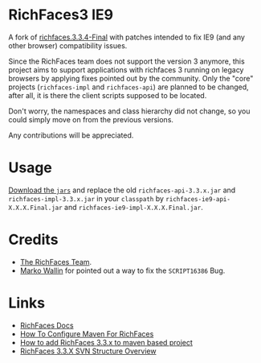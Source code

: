 RichFaces3 IE9
=============

A fork of [richfaces.3.3.4-Final](http://anonsvn.jboss.org/repos/richfaces/branches/community/release-3.3.4/) with patches intended to fix IE9 (and any other browser) compatibility issues.

Since the RichFaces team does not support the version 3 anymore, this project aims to support applications with richfaces 3 running on legacy browsers by applying fixes pointed out by the community. Only the "core" projects (`richfaces-impl` and `richfaces-api`) are planned to be changed, after all, it is there the client scripts supposed to be located.

Don't worry, the namespaces and class hierarchy did not change, so you could simply move on from the previous versions.

Any contributions will be appreciated.

Usage
=====

[Download the `jars`](https://github.com/ricardozanini/richfaces-ie9/releases) and replace the old `richfaces-api-3.3.x.jar` and `richfaces-impl-3.3.x.jar` in your `classpath` by  `richfaces-ie9-api-X.X.X.Final.jar` and `richfaces-ie9-impl-X.X.X.Final.jar`. 

Credits
=======

* [The RichFaces Team](http://richfaces.jboss.org/community).
* [Marko Wallin](http://ruleoftech.com) for pointed out a way to fix the `SCRIPT16386` Bug.

Links
=====

* [RichFaces Docs](http://docs.jboss.org/richfaces/latest_3_3_X/en/devguide/html/)
* [How To Configure Maven For RichFaces](https://developer.jboss.org/wiki/HowToConfigureMavenForRichFaces)
* [How to add RichFaces 3.3.x to maven based project](https://developer.jboss.org/wiki/HowToAddRichFaces33xToMavenBasedProject)
* [RichFaces 3.3.X SVN Structure Overview](https://developer.jboss.org/wiki/RichFaces33XSVNStructureOverview)